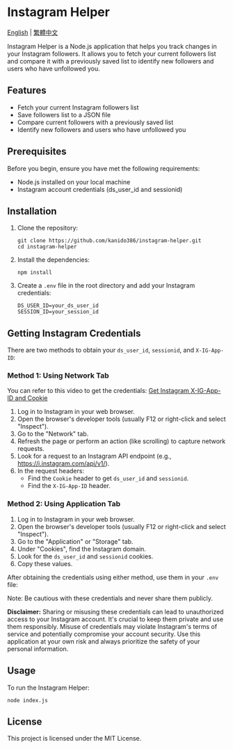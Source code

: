 # Instagram Helper

[English](README.md) | [繁體中文](README.zh-TW.md)

Instagram Helper is a Node.js application that helps you track changes in your Instagram followers. It allows you to fetch your current followers list and compare it with a previously saved list to identify new followers and users who have unfollowed you.

## Features

- Fetch your current Instagram followers list
- Save followers list to a JSON file
- Compare current followers with a previously saved list
- Identify new followers and users who have unfollowed you

## Prerequisites

Before you begin, ensure you have met the following requirements:

- Node.js installed on your local machine
- Instagram account credentials (ds_user_id and sessionid)

## Installation

1. Clone the repository:
   ```
   git clone https://github.com/kanido386/instagram-helper.git
   cd instagram-helper
   ```

2. Install the dependencies:
   ```
   npm install
   ```

3. Create a `.env` file in the root directory and add your Instagram credentials:
   ```
   DS_USER_ID=your_ds_user_id
   SESSION_ID=your_session_id
   ```

## Getting Instagram Credentials

There are two methods to obtain your `ds_user_id`, `sessionid`, and `X-IG-App-ID`:

### Method 1: Using Network Tab

You can refer to this video to get the credentials: [Get Instagram X-IG-App-ID and Cookie](https://www.youtube.com/watch?v=izeYkVZydxQ)

1. Log in to Instagram in your web browser.
2. Open the browser's developer tools (usually F12 or right-click and select "Inspect").
3. Go to the "Network" tab.
4. Refresh the page or perform an action (like scrolling) to capture network requests.
5. Look for a request to an Instagram API endpoint (e.g., https://i.instagram.com/api/v1/).
6. In the request headers:
   - Find the `Cookie` header to get `ds_user_id` and `sessionid`.
   - Find the `X-IG-App-ID` header.

### Method 2: Using Application Tab

1. Log in to Instagram in your web browser.
2. Open the browser's developer tools (usually F12 or right-click and select "Inspect").
3. Go to the "Application" or "Storage" tab.
4. Under "Cookies", find the Instagram domain.
5. Look for the `ds_user_id` and `sessionid` cookies.
6. Copy these values.

After obtaining the credentials using either method, use them in your `.env` file:

Note: Be cautious with these credentials and never share them publicly.

**Disclaimer:** Sharing or misusing these credentials can lead to unauthorized access to your Instagram account. It's crucial to keep them private and use them responsibly. Misuse of credentials may violate Instagram's terms of service and potentially compromise your account security. Use this application at your own risk and always prioritize the safety of your personal information.

## Usage

To run the Instagram Helper:
```
node index.js
```

## License
This project is licensed under the MIT License.
